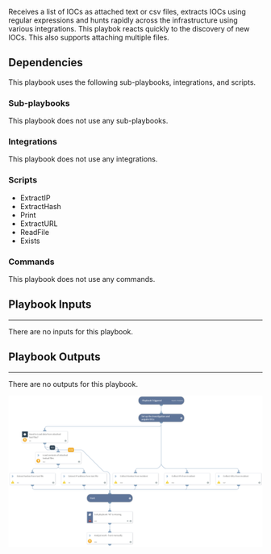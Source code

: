Receives a list of IOCs as attached text or csv files, extracts IOCs using regular expressions and hunts rapidly across the infrastructure using various integrations. This playbok reacts quickly to the discovery of new IOCs. This also supports attaching multiple files.

## Dependencies
This playbook uses the following sub-playbooks, integrations, and scripts.

### Sub-playbooks
This playbook does not use any sub-playbooks.

### Integrations
This playbook does not use any integrations.

### Scripts
* ExtractIP
* ExtractHash
* Print
* ExtractURL
* ReadFile
* Exists

### Commands
This playbook does not use any commands.

## Playbook Inputs
---
There are no inputs for this playbook.

## Playbook Outputs
---
There are no outputs for this playbook.

![Rapid_IOC_Hunting_Playbook](https://github.com/ElazarK/content-docs/blob/master/images/playbooks/Rapid_IOC_Hunting_Playbook.png)
